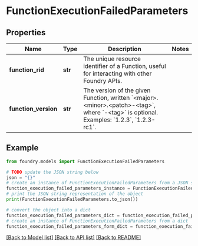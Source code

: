 # FunctionExecutionFailedParameters

## Properties

Name | Type | Description | Notes
------------ | ------------- | ------------- | -------------
**function_rid** | **str** | The unique resource identifier of a Function, useful for interacting with other Foundry APIs.  |
**function_version** | **str** | The version of the given Function, written \`\<major>.\<minor>.\<patch>-\<tag>\`, where \`-\<tag>\` is optional. Examples: \`1.2.3\`, \`1.2.3-rc1\`.  |

## Example

```python
from foundry.models import FunctionExecutionFailedParameters

# TODO update the JSON string below
json = "{}"
# create an instance of FunctionExecutionFailedParameters from a JSON string
function_execution_failed_parameters_instance = FunctionExecutionFailedParameters.from_json(json)
# print the JSON string representation of the object
print(FunctionExecutionFailedParameters.to_json())

# convert the object into a dict
function_execution_failed_parameters_dict = function_execution_failed_parameters_instance.to_dict()
# create an instance of FunctionExecutionFailedParameters from a dict
function_execution_failed_parameters_form_dict = function_execution_failed_parameters.from_dict(function_execution_failed_parameters_dict)
```

[\[Back to Model list\]](../README.md#documentation-for-models) [\[Back to API list\]](../README.md#documentation-for-api-endpoints) [\[Back to README\]](../README.md)
